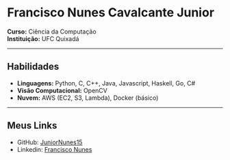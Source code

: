 # Francisco Nunes Cavalcante Junior

**Curso:** Ciência da Computação  
**Instituição:** UFC Quixadá

---

## Habilidades

- **Linguagens:** Python, C, C++, Java, Javascript, Haskell, Go, C#
- **Visão Computacional:** OpenCV
- **Nuvem:** AWS (EC2, S3, Lambda), Docker (básico)

---

## Meus Links

- GitHub: [JuniorNunes15](https://github.com/JuniorNunes15)
- Linkedin: [Francisco Nunes](https://www.linkedin.com/in/francisco-nunes-cavalcante-junior)

